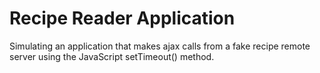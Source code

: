 # Recipe Reader Application
Simulating an application that makes ajax calls from a fake recipe remote server using the JavaScript setTimeout() method.
